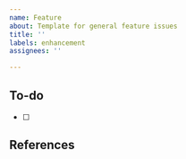 ```yaml
---
name: Feature
about: Template for general feature issues
title: ''
labels: enhancement
assignees: ''

---
```


## To-do
- [ ] 

## References
